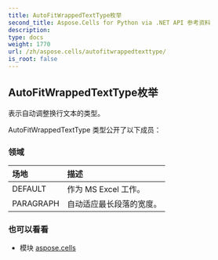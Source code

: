 ```yaml
---
title: AutoFitWrappedTextType枚举
second_title: Aspose.Cells for Python via .NET API 参考资料
description:
type: docs
weight: 1770
url: /zh/aspose.cells/autofitwrappedtexttype/
is_root: false
---
```

## AutoFitWrappedTextType枚举
表示自动调整换行文本的类型。



AutoFitWrappedTextType 类型公开了以下成员：

### 领域
|场地|描述|
| :- | :- |
| DEFAULT |作为 MS Excel 工作。|
| PARAGRAPH |自动适应最长段落的宽度。|



### 也可以看看
* 模块 [aspose.cells](..)
